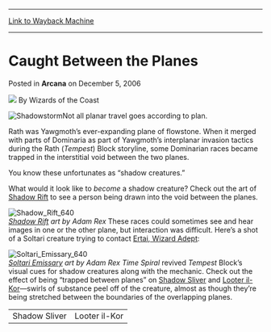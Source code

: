 
---
[Link to Wayback Machine](https://web.archive.org/web/20220525144023/https://magic.wizards.com/en/articles/archive/arcana/caught-between-planes-2006-12-05)

[_metadata_:author]:- "Wizards of the Coast"
[_metadata_:description]:- "Not all planar travel goes according to plan. Rath was Yawgmoth’s ever-expanding plane of flowstone. When it merged with parts of Dominaria as part of Yawgmoth’s interplanar invasion tactics during the Rath (Tempest) Block storyline, some Dominarian races became trapped in the interstitial void between the two planes. You know these unfortunates as “shadow creatures.” What"
[_metadata_:generator]:- "Drupal 7 (http://drupal.org)"
[_metadata_:node]:- "705816"
[_metadata_:publish_date]:- "2006-12-05"
[_metadata_:source]:- "div-main-content"
[_metadata_:title]:- "Caught Between the Planes"
[_metadata_:wayback_capture_timestamp]:- "2022-05-25 14:40:23"
[_metadata_:wayback_raw_url]:- "https://web.archive.org/web/20220525144023id_/https://magic.wizards.com/en/articles/archive/arcana/caught-between-planes-2006-12-05"
[_metadata_:wayback_url]:- "https://magic.wizards.com/en/articles/archive/arcana/caught-between-planes-2006-12-05"
---


Caught Between the Planes
=========================



 Posted in **Arcana**
 on December 5, 2006 






![](https://media.magic.wizards.com/styles/auth_small/public/images/person/wizards_author.jpg)
By Wizards of the Coast











![Shadowstorm](https://media.magic.wizards.com/image_legacy_migration/magic/images/cardart/TE/Shadowstorm.jpg)Not all planar travel goes according to plan.


Rath was Yawgmoth’s ever-expanding plane of flowstone. When it merged with parts of Dominaria as part of Yawgmoth’s interplanar invasion tactics during the Rath (*Tempest*) Block storyline, some Dominarian races became trapped in the interstitial void between the two planes.


You know these unfortunates as “shadow creatures.”


What would it look like to *become* a shadow creature? Check out the art of [Shadow Rift](https://gatherer.wizards.com/Pages/Card/Details.aspx?name=Shadow+Rift) to see a person being drawn into the void between the planes.


  
![Shadow_Rift_640](https://media.magic.wizards.com/image_legacy_migration/magic/images/cardart/TE/Shadow_Rift_640.jpg)  
*[Shadow Rift](https://gatherer.wizards.com/Pages/Card/Details.aspx?name=Shadow+Rift) art by Adam Rex*
These races could sometimes see and hear images in one or the other plane, but interaction was difficult. Here’s a shot of a Soltari creature trying to contact [Ertai, Wizard Adept](http://gatherer.wizards.com/Pages/Card/Details.aspx?&name=Ertai%252C%2BWizard%2BAdept):


![Soltari_Emissary_640](https://media.magic.wizards.com/image_legacy_migration/magic/images/cardart/TE/Soltari_Emissary_640.jpg)  
*[Soltari Emissary](https://gatherer.wizards.com/Pages/Card/Details.aspx?name=Soltari+Emissary) art by Adam Rex*
*Time Spiral* revived *Tempest* Block’s visual cues for shadow creatures along with the mechanic. Check out the effect of being “trapped between planes” on [Shadow Sliver](https://gatherer.wizards.com/Pages/Card/Details.aspx?name=Shadow+Sliver) and [Looter il-Kor](https://gatherer.wizards.com/Pages/Card/Details.aspx?name=Looter+il-Kor)—swirls of substance peel off of the creature, almost as though they’re being stretched between the boundaries of the overlapping planes.




|  |  |
| --- | --- |
| Shadow Sliver | Looter il-Kor |







